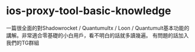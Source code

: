 # ios-proxy-tool-basic-knowledge
一篇很全面的對Shadowrocket /  Quantumultx / Loon / Quantumult基本功能的講解。非常適合零基礎的小白用戶，看不明白的話就多讀幾遍。 有問題的話加入我們的TG群組
